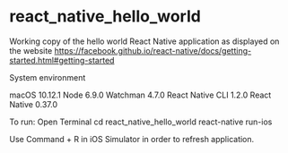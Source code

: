 # react_native_hello_world

Working copy of the hello world React Native application as displayed on the website https://facebook.github.io/react-native/docs/getting-started.html#getting-started

System environment

macOS 10.12.1
Node 6.9.0
Watchman 4.7.0
React Native CLI 1.2.0
React Native 0.37.0

To run:
Open Terminal
cd react_native_hello_world
react-native run-ios

Use Command + R in iOS Simulator in order to refresh application.
